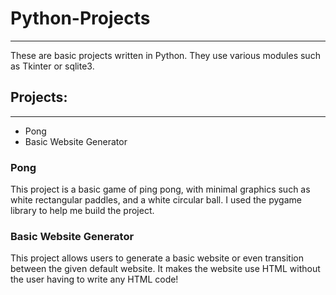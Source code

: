 # Python-Projects
---
These are basic projects written in Python. They use various modules such as Tkinter or sqlite3.
## Projects:
---
* Pong
* Basic Website Generator
### Pong
This project is a basic game of ping pong, with minimal graphics such as white rectangular paddles, and a white circular ball. I used the pygame library to help me build the project.
### Basic Website Generator
This project allows users to generate a basic website or even transition between the given default website. It makes the website use HTML without the user having to write any HTML code!
